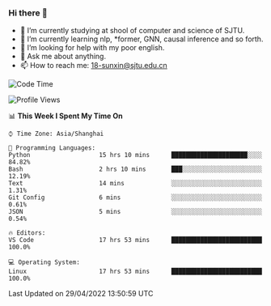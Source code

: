 ### Hi there 👋

<!--
**sunxin000/sunxin000** is a ✨ _special_ ✨ repository because its `README.md` (this file) appears on your GitHub profile.

Here are some ideas to get you started:

- 🔭 I’m currently working on ...
- 🌱 I’m currently learning ...
- 👯 I’m looking to collaborate on ...
- 🤔 I’m looking for help with ...
- 💬 Ask me about ...
- 📫 How to reach me: ...
- 😄 Pronouns: ...
- ⚡ Fun fact: ...
-->
- 🏫 I’m currently studying at shool of computer and science of SJTU.
- 🌱 I’m currently learning nlp, \*former, GNN, causal inference and so forth.
- 🤔 I’m looking for help with my poor english.
- 💬 Ask me about anything.
- 📫 How to reach me: 18-sunxin@sjtu.edu.cn
<!--START_SECTION:waka-->
![Code Time](http://img.shields.io/badge/Code%20Time-182%20hrs%2055%20mins-blue)

![Profile Views](http://img.shields.io/badge/Profile%20Views-8-blue)

📊 **This Week I Spent My Time On** 

```text
⌚︎ Time Zone: Asia/Shanghai

💬 Programming Languages: 
Python                   15 hrs 10 mins      █████████████████████░░░░   84.82% 
Bash                     2 hrs 10 mins       ███░░░░░░░░░░░░░░░░░░░░░░   12.19% 
Text                     14 mins             ░░░░░░░░░░░░░░░░░░░░░░░░░   1.31% 
Git Config               6 mins              ░░░░░░░░░░░░░░░░░░░░░░░░░   0.61% 
JSON                     5 mins              ░░░░░░░░░░░░░░░░░░░░░░░░░   0.54%

🔥 Editors: 
VS Code                  17 hrs 53 mins      █████████████████████████   100.0%

💻 Operating System: 
Linux                    17 hrs 53 mins      █████████████████████████   100.0%

```


 Last Updated on 29/04/2022 13:50:59 UTC
<!--END_SECTION:waka-->
